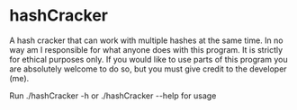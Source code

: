 # hashCracker
A hash cracker that can work with multiple hashes at the same time.
In no way am I responsible for what anyone does with this program. It is strictly for ethical purposes only.
If you would like to use parts of this program you are absolutely welcome to do so, but you must give credit to the developer (me).

Run ./hashCracker -h or ./hashCracker --help for usage
